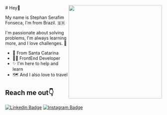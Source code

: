 <img align="right" src="https://github.com/josepholiveira/josepholiveira/blob/master/images/illustration.png" width="300"/>
# Hey👋

My name is Stephan Serafim Fonseca, I'm from Brazil. 🇧🇷 


I'm passionate about solving problems, I'm always learning more, and I love challenges. 🚀

- 📌 From Santa Catarina
- 👨‍💻 FrontEnd Developer
- ✨ I'm here to help and learn
- 🗺️ And I also love to travel

## Reach me out👇
[![Linkedin Badge](https://img.shields.io/badge/-Stephan%20Fonseca-6633cc?style=flat-square&logo=Linkedin&logoColor=white&link=https://www.linkedin.com/in/stephan-serafim-fonseca-71a388202/)](https://www.linkedin.com/in/stephan-serafim-fonseca-71a388202/) [![Instagram Badge](https://img.shields.io/badge/-Stephan_Fonseca-6633cc?style=flat-square&logo=Instagram&logoColor=white&link=https://www.instagram.com/stephan_fonseka/)](https://www.instagram.com/stephan_fonseka/)
